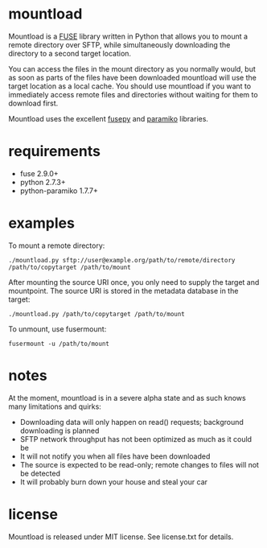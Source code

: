 mountload
=========

Mountload is a [FUSE][] library written in Python that allows you to mount a remote directory over SFTP, while
simultaneously downloading the directory to a second target location.

You can access the files in the mount directory as you normally would, but as soon as parts of the files have been
downloaded mountload will use the target location as a local cache. You should use mountload if you want to immediately
access remote files and directories without waiting for them to download first.

Mountload uses the excellent [fusepy][] and [paramiko][] libraries.

requirements
============

- fuse 2.9.0+
- python 2.7.3+
- python-paramiko 1.7.7+

examples
========
To mount a remote directory:

    ./mountload.py sftp://user@example.org/path/to/remote/directory /path/to/copytarget /path/to/mount

After mounting the source URI once, you only need to supply the target and mountpoint. The source URI is stored in the
metadata database in the target:

    ./mountload.py /path/to/copytarget /path/to/mount

To unmount, use fusermount:

    fusermount -u /path/to/mount

notes
=====

At the moment, mountload is in a severe alpha state and as such knows many limitations and quirks:

- Downloading data will only happen on read() requests; background downloading is planned
- SFTP network throughput has not been optimized as much as it could be
- It will not notify you when all files have been downloaded
- The source is expected to be read-only; remote changes to files will not be detected
- It will probably burn down your house and steal your car

license
=======

Mountload is released under MIT license. See license.txt for details.

[FUSE]: http://fuse.sourceforge.net/
[fusepy]: https://github.com/terencehonles/fusepy
[paramiko]: https://github.com/paramiko/paramiko
